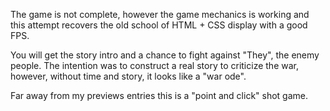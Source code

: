 The game is not complete, however the game mechanics is working and this attempt recovers the old school of HTML + CSS display with a good FPS.

You will get the story intro and a chance to fight against "They", the enemy people. The intention was to construct a real story to criticize the war, however, without time and story, it looks like a "war  ode".

Far away from my previews entries this is a "point and click" shot game.